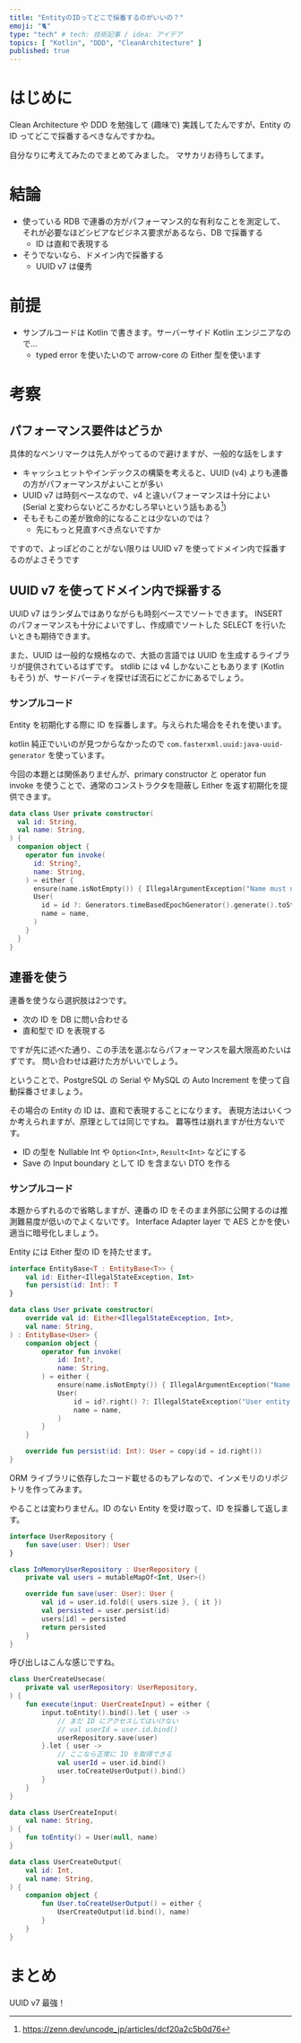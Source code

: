 ```yaml
---
title: "EntityのIDってどこで採番するのがいいの？"
emoji: "🐈"
type: "tech" # tech: 技術記事 / idea: アイデア
topics: [ "Kotlin", "DDD", "CleanArchitecture" ]
published: true
---
```


# はじめに

Clean Architecture や DDD を勉強して (趣味で) 実践してたんですが、Entity の ID ってどこで採番するべきなんですかね。

自分なりに考えてみたのでまとめてみました。
マサカリお待ちしてます。

# 結論

- 使っている RDB で連番の方がパフォーマンス的な有利なことを測定して、それが必要なほどシビアなビジネス要求があるなら、DB で採番する
    - ID は直和で表現する
- そうでないなら、ドメイン内で採番する
    - UUID v7 は優秀

# 前提

- サンプルコードは Kotlin で書きます。サーバーサイド Kotlin エンジニアなので...
    - typed error を使いたいので arrow-core の Either 型を使います

# 考察

## パフォーマンス要件はどうか

具体的なベンリマークは先人がやってるので避けますが、一般的な話をします

- キャッシュヒットやインデックスの構築を考えると、UUID (v4) よりも連番の方がパフォーマンスがよいことが多い
- UUID v7 は時刻ベースなので、v4 と違いパフォーマンスは十分によい (Serial と変わらないどころかむしろ早いという話もある[^1])
- そもそもこの差が致命的になることは少ないのでは？
    - 先にもっと見直すべき点ないですか

ですので、よっぽどのことがない限りは UUID v7 を使ってドメイン内で採番するのがよさそうです

## UUID v7 を使ってドメイン内で採番する

UUID v7 はランダムではありながらも時刻ベースでソートできます。
INSERT のパフォーマンスも十分によいですし、作成順でソートした SELECT を行いたいときも期待できます。

また、UUID は一般的な規格なので、大抵の言語では UUID を生成するライブラリが提供されているはずです。
stdlib には v4 しかないこともあります (Kotlin もそう) が、サードパーティを探せば流石にどこかにあるでしょう。

### サンプルコード

Entity を初期化する際に ID を採番します。与えられた場合をそれを使います。

kotlin 純正でいいのが見つからなかったので `com.fasterxml.uuid:java-uuid-generator` を使っています。

今回の本題とは関係ありませんが、primary constructor と operator fun invoke を使うことで、通常のコンストラクタを隠蔽し Either を返す初期化を提供できます。

```kotlin
data class User private constructor(
  val id: String,
  val name: String,
) {
  companion object {
    operator fun invoke(
      id: String?,
      name: String,
    ) = either {
      ensure(name.isNotEmpty()) { IllegalArgumentException("Name must not be empty") }
      User(
        id = id ?: Generators.timeBasedEpochGenerator().generate().toString(),
        name = name,
      )
    }
  }
}
```

## 連番を使う

連番を使うなら選択肢は2つです。

- 次の ID を DB に問い合わせる
- 直和型で ID を表現する

ですが先に述べた通り、この手法を選ぶならパフォーマンスを最大限高めたいはずです。
問い合わせは避けた方がいいでしょう。

ということで、PostgreSQL の Serial や MySQL の Auto Increment を使って自動採番させましょう。

その場合の Entity の ID は、直和で表現することになります。
表現方法はいくつか考えられますが、原理としては同じですね。
羃等性は崩れますが仕方ないです。

- ID の型を Nullable Int や `Option<Int>`, `Result<Int>` などにする
- Save の Input boundary として ID を含まない DTO を作る

### サンプルコード

本題からずれるので省略しますが、連番の ID をそのまま外部に公開するのは推測難易度が低いのでよくないです。
Interface Adapter layer で AES とかを使い適当に暗号化しましょう。

Entity には Either 型の ID を持たせます。

```kotlin
interface EntityBase<T : EntityBase<T>> {
    val id: Either<IllegalStateException, Int>
    fun persist(id: Int): T
}

data class User private constructor(
    override val id: Either<IllegalStateException, Int>,
    val name: String,
) : EntityBase<User> {
    companion object {
        operator fun invoke(
            id: Int?,
            name: String,
        ) = either {
            ensure(name.isNotEmpty()) { IllegalArgumentException("Name must not be empty") }
            User(
                id = id?.right() ?: IllegalStateException("User entity is not persisted").left(),
                name = name,
            )
        }
    }

    override fun persist(id: Int): User = copy(id = id.right())
}
```

ORM ライブラリに依存したコード載せるのもアレなので、インメモリのリポジトリを作ってみます。

やることは変わりません。ID のない Entity を受け取って、ID を採番して返します。

```kotlin
interface UserRepository {
    fun save(user: User): User
}

class InMemoryUserRepository : UserRepository {
    private val users = mutableMapOf<Int, User>()

    override fun save(user: User): User {
        val id = user.id.fold({ users.size }, { it })
        val persisted = user.persist(id)
        users[id] = persisted
        return persisted
    }
}
```

呼び出しはこんな感じですね。

```kotlin
class UserCreateUsecase(
    private val userRepository: UserRepository,
) {
    fun execute(input: UserCreateInput) = either {
        input.toEntity().bind().let { user ->
            // まだ ID にアクセスしてはいけない
            // val userId = user.id.bind()
            userRepository.save(user)
        }.let { user ->
            // ここなら正常に ID を取得できる
            val userId = user.id.bind()
            user.toCreateUserOutput().bind()
        }
    }
}

data class UserCreateInput(
    val name: String,
) {
    fun toEntity() = User(null, name)
}

data class UserCreateOutput(
    val id: Int,
    val name: String,
) {
    companion object {
        fun User.toCreateUserOutput() = either {
            UserCreateOutput(id.bind(), name)
        }
    }
}
```

# まとめ

UUID v7 最強！

[^1]: https://zenn.dev/uncode_jp/articles/dcf20a2c5b0d76